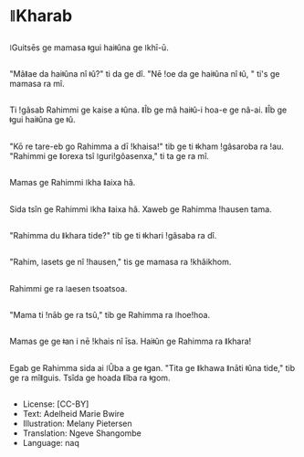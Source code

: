 # ǁKharab

##
ǀGuitsēs ge mamasa ǂgui haiǂûna ge ǀkhī-ū.

##
"Mâǁae da haiǂûna nî ǂû?" ti da ge dî. "Nē ǃoe da ge haiǂûna nî ǂû, " ti's ge mamasa ra mî.

##
Ti ǃgâsab Rahimmi ge kaise a ǂûna. ǁÎb ge mâ haiǂû-i hoa-e ge nâ-ai. ǁÎb ge ǂgui haiǂûna ge ǂû.

##
"Kō re tare-eb go Rahimma a dī ǃkhaisa!" tib ge ti ǂkham ǃgâsaroba ra ǃau. "Rahimmi ge ǁorexa tsî ǀguriǃgôasenxa," ti ta ge ra mî.

##
Mamas ge Rahimmi ǀkha ǁaixa hâ.

##
Sida tsîn ge Rahimmi ǀkha ǁaixa hâ. Xaweb ge Rahimma ǃhausen tama.

##
"Rahimma du ǁkhara tide?" tib ge ti ǂkhari ǃgâsaba ra dî.

##
"Rahim, ǀasets ge nî ǃhausen," tis ge mamasa ra ǃkhâikhom.

##
Rahimmi ge ra ǀaesen tsoatsoa.

##
"Mama ti ǃnāb ge ra tsû," tib ge Rahimma ra ǀhoeǃhoa.

##
Mamas ge ge ǂan i nē ǃkhais nî īsa. Haiǂûn ge Rahimma ra ǁkhara!

##
Egab ge Rahimma sida ai ǀÛba a ge ǂgan. "Tita ge ǁkhawa ǁnāti ǂûna tide," tib ge ra mîǁguis. Tsîda ge hoada ǁîba ra ǂgom.

##
* License: [CC-BY]
* Text: Adelheid Marie Bwire
* Illustration: Melany Pietersen
* Translation: Ngeve Shangombe
* Language: naq
